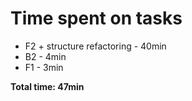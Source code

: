# Time spent on tasks

- F2 + structure refactoring - 40min
- B2 - 4min
- F1 - 3min

**Total time: 47min**